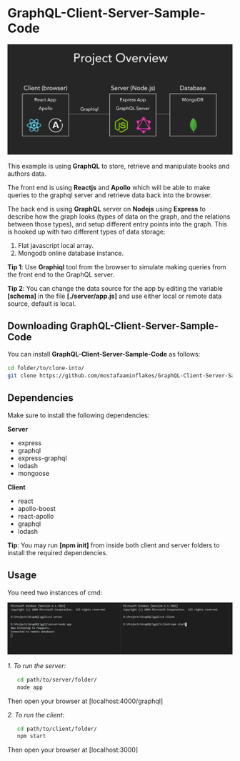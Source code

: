 # GraphQL-Client-Server-Sample-Code

![](./client/public/images/graphql.jpg?raw=true)

This example is using **GraphQL** to store, retrieve and manipulate books and authors data.

The front end is using **Reactjs** and **Apollo** which will be able to make queries to the graphql server and retrieve data back into the browser.

The back end is using **GraphQL** server on **Nodejs** using **Express** to describe how the graph looks (types of data on the graph, and the relations between those types), and setup different entry points into the graph. This is hooked up with two different types of data storage:

1. Flat javascript local array.
2. Mongodb online database instance.

**Tip 1**: Use **Graphiql** tool from the browser to simulate making queries from the front end to the GraphQL server.

**Tip 2**: You can change the data source for the app by editing the variable **[schema]** in the file **[./server/app.js]** and use either local or remote data source, default is local.

## Downloading GraphQL-Client-Server-Sample-Code

You can install **GraphQL-Client-Server-Sample-Code** as follows:

```bash
cd folder/to/clone-into/
git clone https://github.com/mostafaaminflakes/GraphQL-Client-Server-Sample-Code.git
```

## Dependencies

Make sure to install the following dependencies:

**Server**

-   express
-   graphql
-   express-graphql
-   lodash
-   mongoose

**Client**

-   react
-   apollo-boost
-   react-apollo
-   graphql
-   lodash

**Tip**: You may run **[npm init]** from inside both client and server folders to install the required dependencies.

## Usage

You need two instances of cmd:

![](./client/public/images/terminal.jpg?raw=true)

_1. To run the server:_

```bash
   cd path/to/server/folder/
   node app
```

Then open your browser at [localhost:4000/graphql]

_2. To run the client:_

```bash
   cd path/to/client/folder/
   npm start
```

Then open your browser at [localhost:3000]
